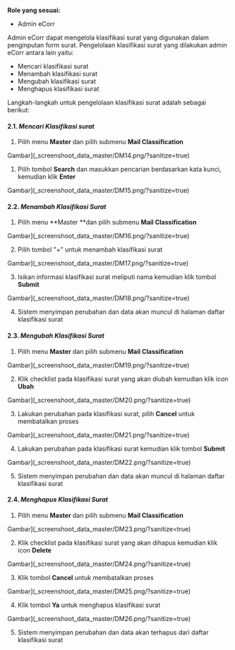 **Role yang sesuai:**

- Admin eCorr

Admin eCorr dapat mengelola klasifikasi surat yang digunakan dalam penginputan form surat. Pengelolaan klasifikasi surat yang
dilakukan admin eCorr antara lain yaitu:

- Mencari klasifikasi surat
- Menambah klasifikasi surat
- Mengubah klasifikasi surat
- Menghapus klasifikasi surat

Langkah-langkah untuk pengelolaan klasifikasi surat adalah sebagai berikut:

#### 2.1. *Mencari Klasifikasi surat*

1. Pilih menu **Master** dan pilih submenu **Mail Classification**

 Gambar](_screenshoot_data_master/DM14.png/?sanitize=true)

1. Pilih tombol **Search** dan masukkan pencarian berdasarkan kata kunci, kemudian klik **Enter**

 Gambar](_screenshoot_data_master/DM15.png/?sanitize=true)

#### 2.2. *Menambah Klasifikasi Surat*

1. Pilih menu **Master **dan pilih submenu **Mail Classification**

 Gambar](_screenshoot_data_master/DM16.png/?sanitize=true)

2. Pilih tombol &quot;+&quot; untuk menambah klasifikasi surat

 Gambar](_screenshoot_data_master/DM17.png/?sanitize=true)

3. Isikan informasi klasifikasi surat meliputi nama kemudian klik tombol **Submit**

 Gambar](_screenshoot_data_master/DM18.png/?sanitize=true)

4. Sistem menyimpan perubahan dan data akan muncul di halaman daftar klasifikasi surat

#### 2.3. *Mengubah Klasifikasi Surat*

1. Pilih menu **Master** dan pilih submenu **Mail Classification**    

 Gambar](_screenshoot_data_master/DM19.png/?sanitize=true)

2. Klik checklist pada klasifikasi surat yang akan diubah kemudian klik icon **Ubah**

 Gambar](_screenshoot_data_master/DM20.png/?sanitize=true)

3. Lakukan perubahan pada klasifikasi surat, pilih **Cancel** untuk membatalkan proses

 Gambar](_screenshoot_data_master/DM21.png/?sanitize=true)

4. Lakukan perubahan pada klasifikasi surat kemudian klik tombol **Submit**

 Gambar](_screenshoot_data_master/DM22.png/?sanitize=true)

5. Sistem menyimpan perubahan dan data akan muncul di halaman daftar klasifikasi surat
   
#### 2.4. *Menghapus Klasifikasi Surat*

1. Pilih menu **Master** dan pilih submenu **Mail Classification**

 Gambar](_screenshoot_data_master/DM23.png/?sanitize=true)

2. Klik checklist pada klasifikasi surat yang akan dihapus kemudian klik icon **Delete**

 Gambar](_screenshoot_data_master/DM24.png/?sanitize=true)

3. Klik tombol **Cancel** untuk membatalkan proses

 Gambar](_screenshoot_data_master/DM25.png/?sanitize=true)

4. Klik tombol **Ya** untuk menghapus klasifikasi surat

 Gambar](_screenshoot_data_master/DM26.png/?sanitize=true)

5. Sistem menyimpan perubahan dan data akan terhapus dari daftar klasifikasi surat